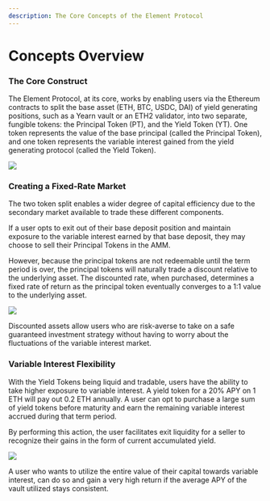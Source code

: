 ```yaml
---
description: The Core Concepts of the Element Protocol
---
```


# Concepts Overview

### The Core Construct

The Element Protocol, at its core, works by enabling users via the Ethereum contracts to split the base asset \(ETH, BTC, USDC, DAI\) of yield generating positions, such as a Yearn vault or an ETH2 validator, into two separate, fungible tokens: the Principal Token \(PT\), and the Yield Token \(YT\). One token represents the value of the base principal \(called the Principal Token\), and one token represents the variable interest gained from the yield generating protocol \(called the Yield Token\).

![](https://i.imgur.com/6MuPE9S.png)

### Creating a Fixed-Rate Market

The two token split enables a wider degree of capital efficiency due to the secondary market available to trade these different components.

If a user opts to exit out of their base deposit position and maintain exposure to the variable interest earned by that base deposit, they may choose to sell their Principal Tokens in the AMM.

However, because the principal tokens are not redeemable until the term period is over, the principal tokens will naturally trade a discount relative to the underlying asset. The discounted rate, when purchased, determines a fixed rate of return as the principal token eventually converges to a 1:1 value to the underlying asset.

![](https://i.imgur.com/ogzNSjD.jpg)

Discounted assets allow users who are risk-averse to take on a safe guaranteed investment strategy without having to worry about the fluctuations of the variable interest market.

### Variable Interest Flexibility

With the Yield Tokens being liquid and tradable, users have the ability to take higher exposure to variable interest. A yield token for a 20% APY on 1 ETH will pay out 0.2 ETH annually. A user can opt to purchase a large sum of yield tokens before maturity and earn the remaining variable interest accrued during that term period.

By performing this action, the user facilitates exit liquidity for a seller to recognize their gains in the form of current accumulated yield.

![](https://i.imgur.com/GybzLUJ.jpg)

A user who wants to utilize the entire value of their capital towards variable interest, can do so and gain a very high return if the average APY of the vault utilized stays consistent.

